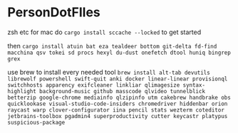 # PersonDotFIles
zsh etc for mac
do `cargo install sccache --locked` to get started

then `cargo install atuin bat eza tealdeer bottom git-delta fd-find macchina qsv tokei sd procs hexyl du-dust onefetch dtool huniq bingrep grex`


use brew to install every needed tool `brew install alt-tab devutils librewolf powershell swift-quit
anki docker linear-linear provisionql switchhosts
apparency exifcleaner linkliar qlimagesize syntax-highlight
background-music github masscode qlvideo tunnelblick
betterzip google-chrome mediainfo qlzipinfo utm
cakebrew handbrake obs quicklookase visual-studio-code-insiders
chromedriver hiddenbar orion raycast warp
clover-configurator iina pencil stats wezterm
coteditor jetbrains-toolbox pgadmin4 superproductivity
cutter keycastr platypus suspicious-package`
